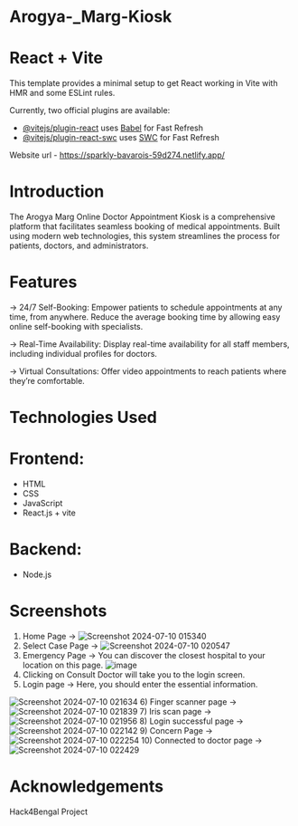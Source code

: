 # Arogya-_Marg-Kiosk

# React + Vite

This template provides a minimal setup to get React working in Vite with HMR and some ESLint rules.

Currently, two official plugins are available:

- [@vitejs/plugin-react](https://github.com/vitejs/vite-plugin-react/blob/main/packages/plugin-react/README.md) uses [Babel](https://babeljs.io/) for Fast Refresh
- [@vitejs/plugin-react-swc](https://github.com/vitejs/vite-plugin-react-swc) uses [SWC](https://swc.rs/) for Fast Refresh



Website url - https://sparkly-bavarois-59d274.netlify.app/


# Introduction
The Arogya Marg Online Doctor Appointment Kiosk is a comprehensive platform that facilitates seamless booking of medical appointments. Built using modern web technologies, this system streamlines the process for patients, doctors, and administrators.

# Features
-> 24/7 Self-Booking: Empower patients to schedule appointments at any time, from anywhere. Reduce the average booking time by allowing easy online self-booking with specialists.

-> Real-Time Availability: Display real-time availability for all staff members, including individual profiles for doctors.

-> Virtual Consultations: Offer video appointments to reach patients where they’re comfortable.
# Technologies Used
# Frontend:
* HTML
* CSS
* JavaScript
* React.js + vite
# Backend:
* Node.js

# Screenshots
1) Home Page -> ![Screenshot 2024-07-10 015340](https://github.com/SudiptaMajumder27/Arogya-_Marg-Kiosk/assets/143156739/8f02f0d2-bbb4-4929-94ee-8efcc13706c3)
2) Select Case Page -> ![Screenshot 2024-07-10 020547](https://github.com/SudiptaMajumder27/Arogya-_Marg-Kiosk/assets/143156739/c9766b55-5447-472c-a618-7a1486e4a687)
3) Emergency Page -> You can discover the closest hospital to your location on this page.
![image](https://github.com/SudiptaMajumder27/Arogya-_Marg-Kiosk/assets/143156739/43f2afe5-eadc-464b-868f-317c07f8b3b9)
4) Clicking on Consult Doctor will take you to the login screen.
5) Login page -> Here, you should enter the essential information.

![Screenshot 2024-07-10 021634](https://github.com/SudiptaMajumder27/Arogya-_Marg-Kiosk/assets/143156739/6183e8e5-80ee-4adb-98e3-c23f17bf1e95)
6) Finger scanner page -> 
![Screenshot 2024-07-10 021839](https://github.com/SudiptaMajumder27/Arogya-_Marg-Kiosk/assets/143156739/a61936e7-3ce7-4ee0-a6f0-72a965c0d08c)
7) Iris scan page -> ![Screenshot 2024-07-10 021956](https://github.com/SudiptaMajumder27/Arogya-_Marg-Kiosk/assets/143156739/8e40b3c4-a4db-42b3-a5ff-b44d8078d2f4)
8) Login successful page -> ![Screenshot 2024-07-10 022142](https://github.com/SudiptaMajumder27/Arogya-_Marg-Kiosk/assets/143156739/87f516ea-b5d5-44a6-8111-d55a4add980a)
9) Concern Page -> ![Screenshot 2024-07-10 022254](https://github.com/SudiptaMajumder27/Arogya-_Marg-Kiosk/assets/143156739/800a5aea-4d32-4a03-a728-b7f635d7b13d)
10) Connected to doctor page -> ![Screenshot 2024-07-10 022429](https://github.com/SudiptaMajumder27/Arogya-_Marg-Kiosk/assets/143156739/a477939e-4410-4011-8e5a-4316f4432ffc)

# Acknowledgements
Hack4Bengal Project

